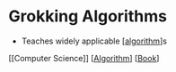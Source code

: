 # Grokking Algorithms

- Teaches widely applicable [[algorithm]]s

[[Computer Science]] [[Algorithm]] [[Book]]

[//begin]: # "Autogenerated link references for markdown compatibility"
[algorithm]: algorithm "Algorithm"
[computer-science]: computer-science "Computer Science"
[book]: book "Book"
[//end]: # "Autogenerated link references"